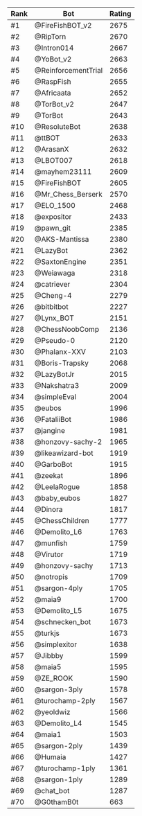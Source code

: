 Rank|Bot|Rating
---|---|---
#1|@FireFishBOT_v2|2675
#2|@RipTorn|2670
#3|@Intron014|2667
#4|@YoBot_v2|2663
#5|@ReinforcementTrial|2656
#6|@RaspFish|2655
#7|@Africaata|2652
#8|@TorBot_v2|2647
#9|@TorBot|2643
#10|@ResoluteBot|2638
#11|@ttBOT|2633
#12|@ArasanX|2632
#13|@LBOT007|2618
#14|@mayhem23111|2609
#15|@FireFishBOT|2605
#16|@Mr_Chess_Berserk|2570
#17|@ELO_1500|2468
#18|@expositor|2433
#19|@pawn_git|2385
#20|@AKS-Mantissa|2380
#21|@LazyBot|2362
#22|@SaxtonEngine|2351
#23|@Weiawaga|2318
#24|@catriever|2304
#25|@Cheng-4|2279
#26|@bitbitbot|2227
#27|@Lynx_BOT|2151
#28|@ChessNoobComp|2136
#29|@Pseudo-0|2120
#30|@Phalanx-XXV|2103
#31|@Boris-Trapsky|2068
#32|@LazyBotJr|2015
#33|@Nakshatra3|2009
#34|@simpleEval|2004
#35|@eubos|1996
#36|@FataliiBot|1986
#37|@jangine|1981
#38|@honzovy-sachy-2|1965
#39|@likeawizard-bot|1919
#40|@GarboBot|1915
#41|@zeekat|1896
#42|@LeelaRogue|1858
#43|@baby_eubos|1827
#44|@Dinora|1817
#45|@ChessChildren|1777
#46|@Demolito_L6|1763
#47|@munfish|1759
#48|@Virutor|1719
#49|@honzovy-sachy|1713
#50|@notropis|1709
#51|@sargon-4ply|1705
#52|@maia9|1700
#53|@Demolito_L5|1675
#54|@schnecken_bot|1673
#55|@turkjs|1673
#56|@simplexitor|1638
#57|@Jibbby|1599
#58|@maia5|1595
#59|@ZE_ROOK|1590
#60|@sargon-3ply|1578
#61|@turochamp-2ply|1567
#62|@yeoldwiz|1566
#63|@Demolito_L4|1545
#64|@maia1|1503
#65|@sargon-2ply|1439
#66|@Humaia|1427
#67|@turochamp-1ply|1361
#68|@sargon-1ply|1289
#69|@chat_bot|1287
#70|@G0thamB0t|663
